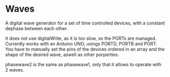 # Waves
A digital wave generator for a set of time controlled devices, with a constant dephase between each other.

It does not use digitalWrite, as it is too slow, so the PORTs are managed. Currently works with an Arduino UNO, usings PORTD, PORTB and PORT. You have to manually set the pins of the devices ordered in an array and the shape of the desired wave, aswell as other porperties.

phasewave2 is the same as phasewave1, only that it allows to operate with 2 waves.
